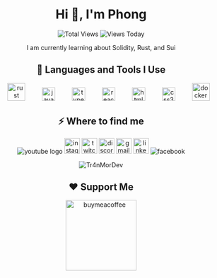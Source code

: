 <h1 align="center">Hi 👋, I'm Phong </h1>
<div align="center">
  <img src="https://komarev.com/ghpvc/?username=Tr4nMorDev&label=Total%20Views&color=0e75b6&style=flat" alt="Total Views" />
  <img src="https://hits.seeyoufarm.com/api/count/incr/badge.svg?url=https://github.com/Tr4nMorDev&count_bg=%2379C83D&title_bg=%23555555&icon=&icon_color=%23E7E7E7&title=Views%20Today&edge_flat=false&mode=day" alt="Views Today" />
</div>

<p align="center">I am currently learning about Solidity, Rust, and Sui</p>

<h2 align="center">🚀 Languages and Tools I Use</h2>
<p align="center">
  <img width="30" />
  <img src="https://cdn.jsdelivr.net/gh/devicons/devicon/icons/rust/rust-original.svg" height="40" alt="rust logo"  />
  <img width="30" />
  <img src="https://cdn.jsdelivr.net/gh/devicons/devicon/icons/javascript/javascript-original.svg" height="30" alt="javascript logo"  />
  <img width="30" />
  <img src="https://cdn.jsdelivr.net/gh/devicons/devicon/icons/typescript/typescript-original.svg" height="30" alt="typescript logo"  />
  <img width="30" />
  <img src="https://cdn.jsdelivr.net/gh/devicons/devicon/icons/react/react-original.svg" height="30" alt="react logo"  />
  <img width="30" />
  <img src="https://cdn.jsdelivr.net/gh/devicons/devicon/icons/html5/html5-original.svg" height="30" alt="html5 logo"  />
  <img width="30" />
  <img src="https://cdn.jsdelivr.net/gh/devicons/devicon/icons/css3/css3-original.svg" height="30" alt="css3 logo"  />
  <img width="30" />
  <img src="https://cdn.jsdelivr.net/gh/devicons/devicon/icons/docker/docker-plain-wordmark.svg" height="40" alt="docker logo"  />
  
</p>

<h2 align="center">⚡️ Where to find me</h2>
<p align="center">
  <img src="https://img.shields.io/static/v1?message=Youtube&logo=youtube&label=&color=FF0000&logoColor=white&labelColor=&style=for-the-badge" alt="youtube logo"  />
  <img src="https://img.shields.io/static/v1?message=Instagram&logo=instagram&label=&color=E4405F&logoColor=white&labelColor=&style=for-the-badge" height="35" alt="instagram logo"  />
  <img src="https://img.shields.io/static/v1?message=Twitch&logo=twitch&label=&color=9146FF&logoColor=white&labelColor=&style=for-the-badge" height="35" alt="twitch logo"  />
  <img src="https://img.shields.io/static/v1?message=Discord&logo=discord&label=&color=7289DA&logoColor=white&labelColor=&style=for-the-badge" height="35" alt="discord logo"  />
  <img src="https://img.shields.io/static/v1?message=Gmail&logo=gmail&label=&color=D14836&logoColor=white&labelColor=&style=for-the-badge" height="35" alt="gmail logo"  />
  <img src="https://img.shields.io/static/v1?message=LinkedIn&logo=linkedin&label=&color=0077B5&logoColor=white&labelColor=&style=for-the-badge" height="35" alt="linkedin logo"  />
  <img src="https://img.shields.io/badge/facebook-logo?style=for-the-badge&logo=facebook&logoColor=white&color=%230866ff" alt="facebook" />
  </a>
</p>

<p align="center">
  <img src="https://github-readme-streak-stats.herokuapp.com/?user=Tr4nMorDev&" alt="Tr4nMorDev" />
</p>

<h2 align="center">❤️ Support Me</h2>
<p align="center">
  <a href="https://www.buymeacoffee.com/Phong">
    <img src="https://cdn.buymeacoffee.com/buttons/v2/default-yellow.png" width="160" alt="buymeacoffee" />
  </a>
</p>

